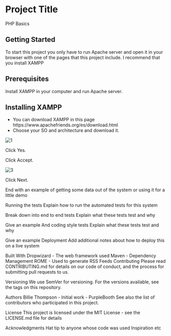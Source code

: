 # Project Title
<p>PHP Basics</p>

## Getting Started
<p>To start this project you only have to run Apache server and open it in your browser with one of the pages that this project include. I recommend that you install XAMPP</p>

## Prerequisites
<p>Install XAMPP in your computer and run Apache server.</p>

## Installing XAMPP
<ul>
  <li>You can download XAMPP in this page https://www.apachefriends.org/es/download.html</li>
  <li>Choose your SO and architecture and download it.</li>
</ul>

![1](https://user-images.githubusercontent.com/103459716/208667159-9ac5ab11-7f53-404d-a66c-1065efc369f8.png)

<p>Click Yes.</p>



<p>Click Accept.</p>

![3](https://user-images.githubusercontent.com/103459716/208669090-799f0197-3607-494d-9467-c278a8c7d7e9.png)

<p>Click Next.</p>

End with an example of getting some data out of the system or using it for a little demo

Running the tests
Explain how to run the automated tests for this system

Break down into end to end tests
Explain what these tests test and why

Give an example
And coding style tests
Explain what these tests test and why

Give an example
Deployment
Add additional notes about how to deploy this on a live system

Built With
Dropwizard - The web framework used
Maven - Dependency Management
ROME - Used to generate RSS Feeds
Contributing
Please read CONTRIBUTING.md for details on our code of conduct, and the process for submitting pull requests to us.

Versioning
We use SemVer for versioning. For the versions available, see the tags on this repository.

Authors
Billie Thompson - Initial work - PurpleBooth
See also the list of contributors who participated in this project.

License
This project is licensed under the MIT License - see the LICENSE.md file for details

Acknowledgments
Hat tip to anyone whose code was used
Inspiration
etc
